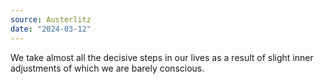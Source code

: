 ```yaml
---
source: Austerlitz
date: "2024-03-12"
---
```


We take almost all the decisive steps in our lives as a result of slight inner adjustments of which we are barely conscious.

